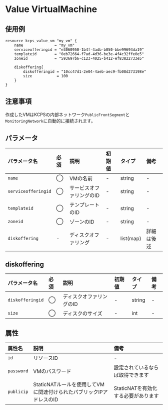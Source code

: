 # Value VirtualMachine

## 使用例

```hcl
resource kcps_value_vm "my_vm" {
    name              = "my_vm"
    serviceofferingid = "e3060950-1b4f-4adb-b050-bbe99694da19" 
    templateid        = "0eb72664-f7ad-4d36-be3e-4f4c32ffe0e5"
    zoneid            = "593697b6-c123-4025-b412-ef83822733e5"

    diskoffering{
        diskofferingid = "10cc47d1-2e04-4aeb-aec9-fb08d273198e"
        size           = 100
    }
}
```

## 注意事項

作成したVMはKCPSの内部ネットワーク`PublicFrontSegment`と`MonitoringNetwork`に自動的に接続されます。


## パラメータ

|パラメータ名 |必須    |説明      |初期値    |タイプ    |備考|
|:----------|:------|:---------|:--------|:--------|:--|
|`name`                |◯|VMの名前                | - | string | - |
|`serviceofferingid`   |◯|サービスオファリングのID  | - | string | - |
|`templateid`          |◯|テンプレートのID        | - | string | - |
|`zoneid`              |◯|ゾーンのID               | - | string | - |
|`diskoffering`        |-|ディスクオファリング    | - | list(map) | 詳細は後述 |

## diskoffering

|パラメータ名 |必須    |説明      |初期値    |タイプ    |備考|
|:----------|:------|:---------|:--------|:--------|:--|
|`diskofferingid`      |◯|ディスクオファリングのID  | - | string | - |
|`size`   |◯|ディスクのサイズ | - | int | - |


## 属性
|属性名 |説明      |備考 |
|:----------|:------|:---------|
|`id`          |リソースID              | - | 
|`password`    |VMのパスワード | 設定されているならば取得できます | 
|`publicip`    | StaticNATルールを使用してVMに関連付けられたパブリックIPアドレスのID     | StaticNATを有効化する必要があります |
